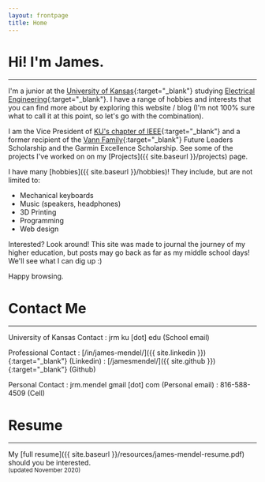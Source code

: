 ```yaml
---
layout: frontpage
title: Home
---
```

# Hi! I'm James.
-----
I'm a junior at the [University of Kansas](//engr.ku.edu/){:target="_blank"} studying [Electrical Engineering](//eecs.ku.edu/){:target="_blank"}.
I have a range of hobbies and interests that you can find more about by exploring this website / blog (I'm not 100% sure what to call it at this point, so let's go with the combination). 

I am the Vice President of [KU's chapter of IEEE](https://ieee.eecs.ku.edu){:target="_blank"} and a former recipient of the [Vann Family](https://engr.ku.edu/kyle-d-vann){:target="_blank"} Future Leaders Scholarship and the Garmin Excellence Scholarship. See some of the projects I've worked on on my [Projects]({{ site.baseurl }}/projects) page.

I have many [hobbies]({{ site.baseurl }}/hobbies)! They include, but are not limited to:
- Mechanical keyboards
- Music (speakers, headphones)
- 3D Printing
- Programming
- Web design

Interested? Look around! This site was made to journal the journey of my higher education, but posts may go back as far as my middle school days! We'll see what I can dig up :)

Happy browsing.

# Contact Me
-----
University of Kansas Contact
: <i class="fas fa-fw fa-envelope"></i> jrm <i class="fas fa-at"></i> ku \[dot\] edu (School email)

Professional Contact
: <i class="fab fa-fw fa-linkedin"></i> [/in/james-mendel/]({{ site.linkedin }}){:target="_blank"} (Linkedin)
: <i class="fab fa-fw fa-github-square"></i> [/jamesmendel/]({{ site.github }}){:target="_blank"} (Github)

Personal Contact
: <i class="fas fa-fw fa-envelope"></i> jrm.mendel <i class="fas fa-at"></i> gmail \[dot\] com (Personal email)
: <i class="fas fa-fw fa-mobile-alt"></i> 816-588-4509 (Cell)

# Resume
----
My [full resume]({{ site.baseurl }}/resources/james-mendel-resume.pdf) should you be interested.
<br>
<small>(updated November 2020)</small>
